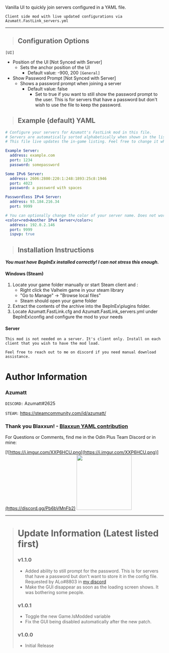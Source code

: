 Vanilla UI to quickly join servers configured in a YAML file.


`Client side mod with live updated configurations via Azumatt.FastLink_servers.yml`

---

> ## Configuration Options
`[UI]`
* Position of the UI [Not Synced with Server]
    * Sets the anchor position of the UI
        * Default value:  -900, 200
`[General]`
* Show Password Prompt [Not Synced with Server]
    * Shows a password prompt when joining a server
        * Default value:  false
          * Set to true if you want to still show the password prompt to the user. This is for servers that have a password but don't wish to use the file to keep the password.

> ## Example (default) YAML
```yml
# Configure your servers for Azumatt's FastLink mod in this file.
# Servers are automatically sorted alphabetically when shown in the list.
# This file live updates the in-game listing. Feel free to change it while in the main menu.

Example Server:
  address: example.com
  port: 1234
  password: somepassword

Some IPv6 Server:
  address: 2606:2800:220:1:248:1893:25c8:1946
  port: 4023
  password: a password with spaces

Passwordless IPv4 Server:
  address: 93.184.216.34
  port: 9999

# You can optionally change the color of your server name. Does not work for the address and port. Also, can show PvP status.
<color=red>Another IPv4 Server</color>:
  address: 192.0.2.146
  port: 9999
  ispvp: true
```

> ## Installation Instructions
***You must have BepInEx installed correctly! I can not stress this enough.***

#### Windows (Steam)
1. Locate your game folder manually or start Steam client and :
    * Right click the Valheim game in your steam library
    * "Go to Manage" -> "Browse local files"
    * Steam should open your game folder
2. Extract the contents of the archive into the BepInEx\plugins folder.
3. Locate Azumatt.FastLink.cfg and Azumatt.FastLink_servers.yml under BepInEx\config and configure the mod to your needs

#### Server
`This mod is not needed on a server. It's client only. Install on each client that you wish to have the mod load.`



`Feel free to reach out to me on discord if you need manual download assistance.`


# Author Information

### Azumatt

`DISCORD:` Azumatt#2625

`STEAM:` https://steamcommunity.com/id/azumatt/

### Thank you Blaxxun! - [Blaxxun YAML contribution](https://github.com/AzumattDev/FastLink/commit/bfcf290c83e785ced14e3c2d93da2739e86b3102)

For Questions or Comments, find me in the Odin Plus Team Discord or in mine:

[![https://i.imgur.com/XXP6HCU.png](https://i.imgur.com/XXP6HCU.png)](https://discord.gg/Pb6bVMnFb2)
<a href="https://discord.gg/pdHgy6Bsng"><img src="https://i.imgur.com/Xlcbmm9.png" href="https://discord.gg/pdHgy6Bsng" width="175" height="175"></a>
***
> # Update Information (Latest listed first)
> ### v1.1.0
> - Added ability to still prompt for the password. This is for servers that have a password but don't want to store it in the config file. Requested by ALo#8803 in [my discord](https://discord.gg/pdHgy6Bsng)
> - Make the GUI disappear as soon as the loading screen shows. It was bothering some people.
> ### v1.0.1
> - Toggle the new Game.IsModded variable
> - Fix the GUI being disabled automatically after the new patch.
> ### v1.0.0
> - Initial Release